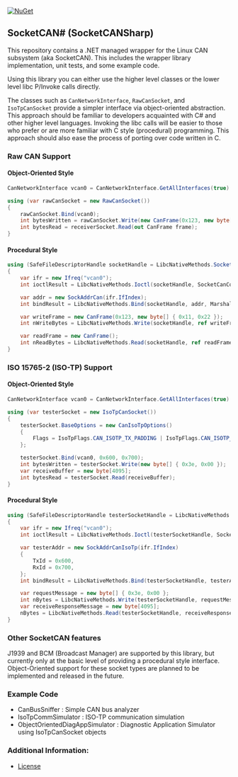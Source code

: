[![NuGet](https://img.shields.io/nuget/v/SocketCANSharp.svg)](https://www.nuget.org/packages/SocketCANSharp)

## SocketCAN# (SocketCANSharp)

This repository contains a .NET managed wrapper for the Linux CAN subsystem (aka SocketCAN). This includes the wrapper library implementation, unit tests, and some example code.

Using this library you can either use the higher level classes or the lower level libc P/Invoke calls directly. 

The classes such as `CanNetworkInterface`, `RawCanSocket`, and `IsoTpCanSocket` provide a simpler interface via object-oriented abstraction. This approach should be familiar to developers acquainted with C# and other higher level languages. Invoking the libc calls will be easier to those who prefer or are more familiar with C style (procedural) programming. This approach should also ease the process of porting over code written in C.

### Raw CAN Support

#### Object-Oriented Style
```cs
CanNetworkInterface vcan0 = CanNetworkInterface.GetAllInterfaces(true).First(iface => iface.Name.Equals("vcan0"));

using (var rawCanSocket = new RawCanSocket())
{
    rawCanSocket.Bind(vcan0);
    int bytesWritten = rawCanSocket.Write(new CanFrame(0x123, new byte[] { 0x45, 0x67, 0x89, 0xab, 0xcd, 0xef }));
    int bytesRead = receiverSocket.Read(out CanFrame frame);
}
```

#### Procedural Style
```cs
using (SafeFileDescriptorHandle socketHandle = LibcNativeMethods.Socket(SocketCanConstants.PF_CAN, SocketType.Raw, SocketCanProtocolType.CAN_RAW))
{
    var ifr = new Ifreq("vcan0");
    int ioctlResult = LibcNativeMethods.Ioctl(socketHandle, SocketCanConstants.SIOCGIFINDEX, ifr);

    var addr = new SockAddrCan(ifr.IfIndex);
    int bindResult = LibcNativeMethods.Bind(socketHandle, addr, Marshal.SizeOf(typeof(SockAddrCan)));

    var writeFrame = new CanFrame(0x123, new byte[] { 0x11, 0x22 });
    int nWriteBytes = LibcNativeMethods.Write(socketHandle, ref writeFrame, Marshal.SizeOf(typeof(CanFrame)));

    var readFrame = new CanFrame();
    int nReadBytes = LibcNativeMethods.Read(socketHandle, ref readFrame, Marshal.SizeOf(typeof(CanFrame)));
}
```

### ISO 15765-2 (ISO-TP) Support

#### Object-Oriented Style
```cs
CanNetworkInterface vcan0 = CanNetworkInterface.GetAllInterfaces(true).First(iface => iface.Name.Equals("vcan0"));

using (var testerSocket = new IsoTpCanSocket())
{
    testerSocket.BaseOptions = new CanIsoTpOptions()
    {
        Flags = IsoTpFlags.CAN_ISOTP_TX_PADDING | IsoTpFlags.CAN_ISOTP_WAIT_TX_DONE,
    };

    testerSocket.Bind(vcan0, 0x600, 0x700);
    int bytesWritten = testerSocket.Write(new byte[] { 0x3e, 0x00 });
    var receiveBuffer = new byte[4095];
    int bytesRead = testerSocket.Read(receiveBuffer);
}
```

#### Procedural Style
```cs
using (SafeFileDescriptorHandle testerSocketHandle = LibcNativeMethods.Socket(SocketCanConstants.PF_CAN, SocketType.Dgram, SocketCanProtocolType.CAN_ISOTP))
{
    var ifr = new Ifreq("vcan0");
    int ioctlResult = LibcNativeMethods.Ioctl(testerSocketHandle, SocketCanConstants.SIOCGIFINDEX, ifr);

    var testerAddr = new SockAddrCanIsoTp(ifr.IfIndex)
    {
        TxId = 0x600,
        RxId = 0x700,
    };
    int bindResult = LibcNativeMethods.Bind(testerSocketHandle, testerAddr, Marshal.SizeOf(typeof(SockAddrCanIsoTp)));

    var requestMessage = new byte[] { 0x3e, 0x00 };
    int nBytes = LibcNativeMethods.Write(testerSocketHandle, requestMessage, requestMessage.Length);
    var receiveResponseMessage = new byte[4095];
    nBytes = LibcNativeMethods.Read(testerSocketHandle, receiveResponseMessage, receiveResponseMessage.Length);
}
```

### Other SocketCAN features
J1939 and BCM (Broadcast Manager) are supported by this library, but currently only at the basic level of providing a procedural style interface. Object-Oriented support for these socket types are planned to be implemented and released in the future. 

### Example Code

* CanBusSniffer : Simple CAN bus analyzer
* IsoTpCommSimulator : ISO-TP communication simulation
* ObjectOrientedDiagAppSimulator : Diagnostic Application Simulator using IsoTpCanSocket objects


### Additional Information:

* [License](LICENSE.md)
